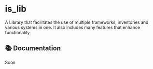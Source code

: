 # is_lib

A Library that facilitates the use of multiple frameworks, inventories and various systems in one. It also includes many features that enhance functionality

## 📚 Documentation

Soon
